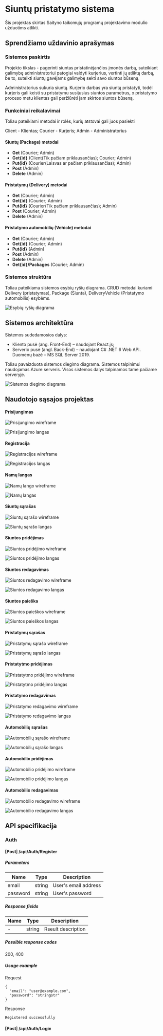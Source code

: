 ﻿# Siuntų pristatymo sistema

Šis projektas skirtas Saityno taikomųjų programų projektavimo modulio užduotims atlikti.

## Sprendžiamo uždavinio aprašymas

### Sistemos paskirtis

Projekto tikslas - pagerinti siuntas pristatinėjančios įmonės darbą, suteikiant galimybę 
administratoriui patogiai valdyti kurjerius, vertinti jų atliktą darbą, be to, suteikti
siuntų gavėjams galimybę sekti savo siuntos būseną.

Administratorius sukuria siuntą. Kurjerio darbas yra siuntą pristatyti, todėl kurjeris
gali keisti su pristatymu susijusius siuntos parametrus, o pristatymo proceso metu
klientas gali peržiūrėti jam skirtos siuntos būseną.

### Funkciniai reikalavimai

Toliau pateikiami metodai ir rolės, kurių atstovai gali juos pasiekti

Client - Klientas; Courier - Kurjeris; Admin - Administratorius

#### Siuntų (Package) metodai

- **Get** (Courier; Admin)
- **Get{id}** (Client(Tik pačiam priklausančias); Courier; Admin)
- **Put{id}** (Courier(Laisvas ar pačiam priklausančias); Admin)
- **Post** (Admin)
- **Delete** (Admin)

#### Pristatymų (Delivery) metodai

- **Get** (Courier; Admin)
- **Get{id}** (Courier; Admin)
- **Put{id}** (Courier(Tik pačiam priklausančias); Admin)
- **Post** (Courier; Admin)
- **Delete** (Admin)

#### Pristatymo automobilių (Vehicle) metodai

- **Get** (Courier; Admin)
- **Get{id}** (Courier; Admin)
- **Put{id}** (Admin)
- **Post** (Admin)
- **Delete** (Admin)
- **Get{id}/Packages** (Courier; Admin)

### Sistemos struktūra

Toliau pateikiama sistemos esybių ryšių diagrama. CRUD metodai kuriami Delivery (pristatymas), Package (Siunta),
DeliveryVehicle (Pristatymo automobilis) esybėms.

![Esybių ryšių diagrama](https://cdn.discordapp.com/attachments/890247339648909322/1021432081542287431/unknown.png "Esybių ryšių diagrama")

## Sistemos architektūra

Sistemos sudedamosios dalys:

- Kliento pusė (ang. Front-End) – naudojant React.js;
- Serverio pusė (angl. Back-End) – naudojant C# .NET 6 Web API. Duomenų bazė – MS SQL Server 2019.

Toliau pavaizduota sistemos diegimo diagrama. Sistemos talpinimui naudojamas Azure serveris. Visos sistemos
dalys talpinamos tame pačiame serveryje.

![Sistemos diegimo diagrama](https://cdn.discordapp.com/attachments/890247339648909322/1019520678443094127/Sait_Deployment.png "Sistemos diegimo diagrama")

## Naudotojo sąsajos projektas

#### Prisijungimas

![Prisijungimo wireframe](https://cdn.discordapp.com/attachments/890247339648909322/1054323023911604325/image.png "Prisijungimo wireframe")

![Prisijungimo langas](https://cdn.discordapp.com/attachments/890247339648909322/1054323512724181012/image.png "Prisijungimo langas")

#### Registracija

![Registracijos wireframe](https://cdn.discordapp.com/attachments/890247339648909322/1054324145518809088/image.png "Registracijos wireframe")

![Registracijos langas](https://cdn.discordapp.com/attachments/890247339648909322/1054323763526770748/image.png "Registracijos langas")

#### Namų langas

![Namų lango wireframe](https://cdn.discordapp.com/attachments/890247339648909322/1054324801931591720/image.png "Namų lango wireframe")

![Namų langas](https://cdn.discordapp.com/attachments/890247339648909322/1054325168220164146/image.png "Namų langas")

#### Siuntų sąrašas

![Siuntų sąrašo wireframe](https://cdn.discordapp.com/attachments/890247339648909322/1054325675642859550/image.png "Siuntų sąrašo wireframe")

![Siuntų sąrašo langas](https://cdn.discordapp.com/attachments/890247339648909322/1054326025351340093/image.png "Siuntų sąrašo langas")

#### Siuntos pridėjimas

![Siuntos pridėjimo wireframe](https://cdn.discordapp.com/attachments/890247339648909322/1054326499920060426/image.png "Siuntos pridėjimo wireframe")

![Siuntos pridėjimo langas](https://cdn.discordapp.com/attachments/890247339648909322/1054326799921848400/image.png "Siuntos pridėjimo langas")

#### Siuntos redagavimas

![Siuntos redagavimo wireframe](https://cdn.discordapp.com/attachments/890247339648909322/1054327697595170876/image.png "Siuntos redagavimo wireframe")

![Siuntos redagavimo langas](https://cdn.discordapp.com/attachments/890247339648909322/1054328021743575080/image.png "Siuntos redagavimao langas")

#### Siuntos paieška

![Siuntos paieškos wireframe](https://cdn.discordapp.com/attachments/890247339648909322/1054333359930753024/image.png "Siuntos paieškos wireframe")

![Siuntos paieškos langas](https://cdn.discordapp.com/attachments/890247339648909322/1054333450691280946/image.png "Siuntos paieškos langas")

#### Pristatymų sąrašas

![Pristatymų sąrašo wireframe](https://cdn.discordapp.com/attachments/890247339648909322/1054328426896564255/image.png "Pristatymų sąrašo wireframe")

![Pristatymų sąrašo langas](https://cdn.discordapp.com/attachments/890247339648909322/1054328587777474630/image.png "Pristatymų sąrašo langas")

#### Pristatytmo pridėjimas

![Pristatytmo pridėjimo wireframe](https://cdn.discordapp.com/attachments/890247339648909322/1054328970935545877/image.png "Pristatytmo pridėjimo wireframe")

![Pristatytmo pridėjimo langas](https://cdn.discordapp.com/attachments/890247339648909322/1054329066905403432/image.png "Pristatytmo pridėjimo langas")

#### Pristatymo redagavimas

![Pristatymo redagavimo wireframe](https://cdn.discordapp.com/attachments/890247339648909322/1054330921123319878/image.png "Pristatymo redagavimo wireframe")

![Pristatymo redagavimo langas](https://cdn.discordapp.com/attachments/890247339648909322/1054331045039841300/image.png "Pristatymo redagavimo langas")

#### Automobilių sąrašas

![Automobilių sąrašo wireframe](https://cdn.discordapp.com/attachments/890247339648909322/1054331469864128572/image.png "Automobilių sąrašo wireframe")

![Automobilių sąrašo langas](https://cdn.discordapp.com/attachments/890247339648909322/1054331556979806248/image.png "Automobilių sąrašo langas")

#### Automobilio pridėjimas

![Automobilio pridėjimo wireframe](https://cdn.discordapp.com/attachments/890247339648909322/1054331891702059018/image.png "Automobilio pridėjimo wireframe")

![Automobilio pridėjimo langas](https://cdn.discordapp.com/attachments/890247339648909322/1054331952972451850/image.png "Automobilio pridėjimo langas")

#### Automobilio redagavimas

![Automobilio redagavimo wireframe](https://cdn.discordapp.com/attachments/890247339648909322/1054332731032600586/image.png "Automobilio redagavimo wireframe")

![Automobilio redagavimo langas](https://cdn.discordapp.com/attachments/890247339648909322/1054332935970488360/image.png "Automobilio redagavimo langas")

## API specifikacija

### Auth

#### \[Post\] /api/Auth/Register

##### Parameters

| Name | Type | Description |
| --- | --- | --- |
| email | string | User's email address |
| password | string | User's password |

##### Response fields

| Name | Type | Description |
| --- | --- | --- |
| - | string | Rseult description |

##### Possible response codes

200, 400

##### Usage example

Request

```
{
  "email": "user@example.com",
  "password": "stringstr"
}
```

Response

```
Registered successfully
```

#### \[Post\] /api/Auth/Login
